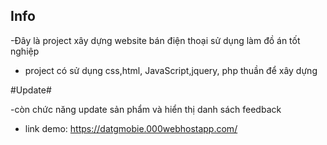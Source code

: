 ## Info

-Đây là project xây dựng website bán điện thoại sử dụng làm đồ án tốt nghiệp

- project có sử dụng css,html, JavaScript,jquery, php thuần để xây dựng

#Update#

-còn chức năng update sản phẩm và hiển thị danh sách  feedback
- link demo: https://datgmobie.000webhostapp.com/
